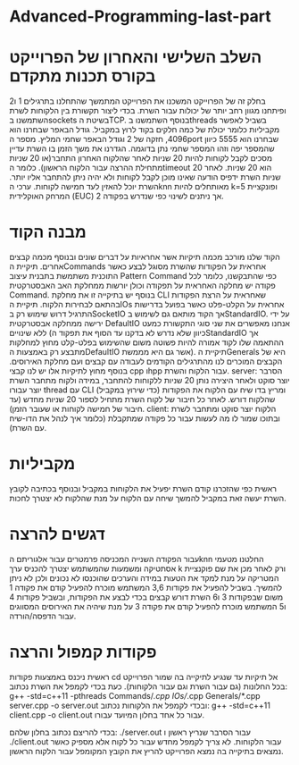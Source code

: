 # Advanced-Programming-last-part

# השלב השלישי והאחרון של הפרוייקט בקורס תכנות מתקדם
בחלק זה של הפרוייקט המשכנו את הפרוייקט המתמשך שהתחלנו בתרגילים 1 ו2 ופיתחנו
מגוון רחב יותר של יכולות עבור השרת.
בכדי ליצור תקשורת בין הלקוחות לשרת השתמשנו בsockets בשיטת הTCP.
בנוסף השתמשנו בthreads בשביל לאפשר מקביליות כלומר יכולת של כמה חלקים בקוד לרוץ במקביל.
גודל הבאפר שבחרנו הוא 4096, חזקה של 2 וגודל הבאפר שחמי המליץ.
מספר הport שבחרנו הוא 5555 כיוון שהמספר יפה וזהו המספר שחמי נתן בדוגמה.
הגדרנו את משך הזמן בו השרת עדיין מסכים לקבל לקוחות להיות 20 שניות לאחר שהלקוח האחרון התחבר(או 20 שניות מתחילת ההרצה עבור הלקוח הראשון).
כלומר הtimeout הוא 20 שניות.
לאחר 20 שניות השרת ידפיס הודעה שאינו מוכן לקבל לקוחות ולא יהיה ניתן להתחבר אליו יותר.
השרת יוכל להאזין לעד חמישה לקוחות.
ערכי הknn מאותחלים להיות k=5 ופונקציית המרחק האוקלידית (EUC) אך ניתנים לשינוי כפי שנדרש בפקודה 2.


# מבנה הקוד
הקוד שלנו מורכב מכמה תיקיות אשר אחראיות על דברים שונים ובנוסף מכמה קבצים אחרים.
תיקיית הCommands אחראית על הפקודות שהשרת מסוגל לבצע כאשר התוכנית משתמשת בתבנית עיצוב Pattern Command כפי שהתבקשנו, כלומר לכל פקודה יש מחלקה האחראית על תפקודה וכולן יורשות ממחלקת האב האבסטרקטית Command.
בנוסף יש בתיקייה זו את מחלקת CLI שאחראית על הרצת הפקודות בהתאם לבחירות הלקוח.
תיקיית הIOs אחראית על הקלט-פלט כאשר בפועל בדרישות התרגיל דרוש שימוש רק בSocketIO אך הקוד מותאם גם לשימוש בStandardIO.
על ידי ירישה ממחלקה אבסטרקטית DefaultIO אנחנו מאפשרים את שני סוגי התקשורת כמעט ללא שינויים (כיוון שלא נדרש לא בדקנו עד הסוף את תפקוד הStandardIO אך ההתאמה שלו לקוד אמורה להיות פשוטה משום שהשימוש בפלט-קלט מחוץ למחלקות מתבצע רק באמצעות הDefaultIO אשר גם היא מממשת).
תיקיית הGenerals היא של הקבצים המוכרים לנו מהתרגילים הקודמים לעבודה עם קבצים ועם מחלקת האירוסים.
בנוסף מחוץ לתיקיות אלו יש לנו קבצי cpp וhpp עבור הלקוח והשרת.
server:
הסרבר יוצר סוקט ולאחר היצירה נותן 20 שניות ללקוחות להתחבר, במידה ולקוח מתחבר השרת יוצר עבורו thread עם CLI (כדי שירוץ במקביל) ומריץ בדו שיח עם הלקוח את הפקודות שהלקוח דורש.
לאחר כל חיבור של לקוח השרת מתחיל לספור 20 שניות מחדש (עד חיבור של חמישה לקוחות או שעובר הזמן).
client:
הלקוח יוצר סוקט ומתחבר לשרת ובתוכו שמור לו מה לעשות עבור כל פקודה שמתקבלת (כלומר איך לנהל את הדו-שיח עם השרת).

# מקביליות
ראשית כפי שהזכרנו קודם השרת יפעיל את הלקוחות במקביל ובנוסף בכתיבה לקובץ השרת יעשה זאת במקביל להמשך שיחה עם הלקוח על מנת שהלקוח לא יצטרך לחכות.

# דגשים להרצה
עבור הפקודה השנייה המכניסה פרמטרים עבור אלגוריתם הknn החלטנו מטעמי אסתטיקה ומשמעות שהמשתמש יצטרך להכניס ערך k ורק לאחר מכן את שם פוקנציית המטריקה על מנת למקד את הטעות במידה והערכים שהוכנסו לא נכונים ולכן לא ניתן להמשיך.
בשביל להפעיל את פקודות 3,6 המשתמש מוכרח להפעיל קודם את פקודה 1 משום שבפקודות 3 ו6 השרת דורש קבצים בכדי לבצע את הפקודות, ובשביל פקודות 4 ו5 המשתמש מוכרח להפעיל קודם את פקודה 3 על מנת שיהיה את האירוסים המסווגים עבור הדפסה/הורדה.


# פקודות קמפול והרצה

ראשית ניכנס באמצעות פקודות cd אל תיקיות עד שנגיע לתיקייה בה שמור הפרוייקט בכל החלונות (גם עבור השרת וגם עבור הלקוחות).
כעת בכדי לקמפל את השרת נכתוב:
g++ -std=c++11 -pthreads Commands/*.cpp IOs/*.cpp Generals/*.cpp server.cpp -o server.out
ובכדי לקמפל את הלקוחות נכתוב:
g++ -std=c++11 client.cpp -o client.out
עבור כל אחד בחלון המיועד עבורו.

בכדי להריצם נכתוב בחלון שלהם:
./server.out
עבור הסרבר שנריץ ראשון ו
./client.out
עבור הלקוחות.
לא צריך לקמפל מחדש עבור כל לקוח אלא מספיק כאשר נמצאים בתיקייה בה נמצא הפרוייקט להריץ את הקובץ המקומפל עבור הלקוח הראשון.
